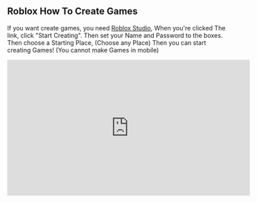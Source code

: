 ## Roblox How To Create Games

If you want create games, you need [Roblox Studio](https://www.roblox.com/create), When you're clicked The link, click "Start Creating". Then set your Name and Password to the boxes. Then choose a Starting Place, (Choose any Place) Then you can start creating Games! (You cannot make Games in mobile)

<iframe width="560" height="315" src="https://www.youtube.com/embed/9QyAJmpLEH4" frameborder="0" allow="autoplay; encrypted-media" allowfullscreen></iframe>





